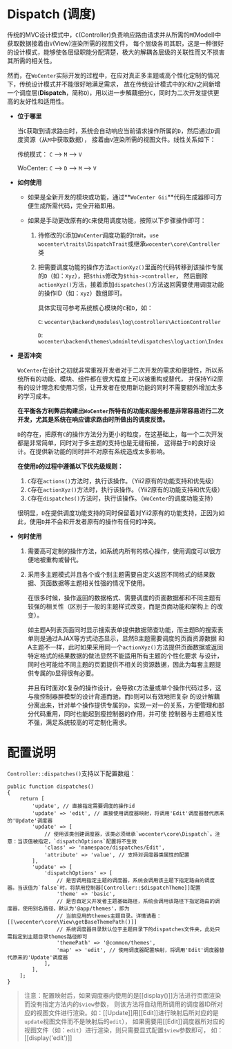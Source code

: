 # Dispatch (调度) #

传统的MVC设计模式中，`C`(Controller)负责响应路由请求并从所需的`M`(Model)中获取数据接着由`V`(View)渲染所需的视图文件，
每个层级各司其职，这是一种很好的设计模式，能够使各层级职能分配清楚，极大的解耦各层级的关联性而又不损害其所需的相关性。

然而，在`WoCenter`实际开发的过程中，在应对真正多主题或高个性化定制的情况下，传统设计模式并不能很好地满足需求，
故在传统设计模式中的`C`和`V`之间新增一个调度层(**Dispatch**，简称`D`)，用以进一步解藕细分`C`，同时为二次开发提供更高的友好性和适用性。

- **位于哪里**

    当`C`获取到请求路由时，系统会自动响应当前请求操作所属的`D`，然后通过`D`调度资源（从`M`中获取数据），
    接着由`V`渲染所需的视图文件。线性关系如下：

    传统模式：
    `C` --> `M` --> `V`

    WoCenter:
    `C` --> `D` --> `M` --> `V`

- **如何使用**

    - 如果是全新开发的模块或功能，通过**`WoCenter Gii`**代码生成器即可方便生成所需代码，完全开箱即用。

    - 如果是手动更改原有的`C`来使用调度功能，按照以下步骤操作即可：
        1. 待修改的`C`添加`WoCenter`调度功能的trait，`use wocenter\traits\DispatchTrait`或继承`wocenter\core\Controller`类
        2. 把需要调度功能的操作方法`actionXyz()`里面的代码转移到该操作专属的`D`（如：`Xyz`），把`$this`修改为`$this->controller`，
        然后删除`actionXyz()`方法，接着添加`dispatches()`方法返回需要使用调度功能的操作ID（如：`xyz`）数组即可。

            具体实现可参考系统核心模块的`C`和`D`，如：

            `C`: `wocenter\backend\modules\log\controllers\ActionController`

            `D`: `wocenter\backend\themes\adminlte\dispatches\log\action\Index`

- **是否冲突**

    `WoCenter`在设计之初就非常重视开发者对于二次开发的需求和便捷性，所以系统所有的功能、模块、组件都在很大程度上可以被重构或替代，
    并保持Yii2原有的设计理念和使用习惯，让开发者在使用新功能的同时不需要额外增加太多的学习成本。

    **在平衡各方利弊后构建出`WoCenter`所特有的功能和服务都是非常容易进行二次开发，尤其是系统在响应请求路由时所做出的调度反馈。**

    `D`的存在，把原有`C`的操作方法分为更小的粒度，在这基础上，每一个二次开发都是非常简单，同时对于多主题的支持也是无缝衔接，
    这得益于`D`的良好设计。在提供新功能的同时并不对原有系统造成太多影响。

    **在使用`D`的过程中遵循以下优先级规则：**

    1. `C`存在`actions()`方法时，执行该操作。（Yii2原有的功能支持和优先级）
    2. `C`存在`actionXyz()`方法时，执行该操作。（Yii2原有的功能支持和优先级）
    3. `C`存在`dispatches()`方法时，执行该操作。（`WoCenter`的调度功能支持）

    很明显，`D`在提供调度功能支持的同时保留着对Yii2原有的功能支持，正因为如此，使用`D`并不会和开发者原有的操作有任何的冲突。

- **何时使用**

    1. 需要高可定制的操作方法，如系统内所有的核心操作，使用调度可以很方便地被重构或替代。
    2. 采用多主题模式并且各个或个别主题需要自定义返回不同格式的结果数据、页面数据等主题相关性强的情况下使用。

        在很多时候，操作返回的数据格式、需要调度的页面数据都和不同主题有较强的相关性（区别于一般的主题样式改变，而是页面功能和架构上
        的改变）。

        如主题A列表页面同时显示搜索表单提供数据筛查功能，而主题B的搜索表单则是通过AJAX等方式动态显示，显然B主题需要调度的页面资源数据
        和A主题不一样，此时如果采用同一个`actionXyz()`方法提供页面数据或返回特定格式的结果数据的做法显然不能适用所有主题的个性化要求
        与设计，同时也可能给不同主题的页面提供不相关的资源数据，因此为每套主题提供专属的`D`显得很有必要。

        并且有时面对`C`复杂的操作设计，会导致`C`方法量或单个操作代码过多，这与瘦控制器胖模型的设计背道而驰，而`D`则可以有效地把复杂
        的设计解藕分离出来，针对单个操作提供专属的`D`，实现一对一的关系，方便管理和部分代码重用，同时也能起到瘦控制器的作用，并可使
        控制器与主题相关性不强，满足系统较高的可定制化需求。

# 配置说明 #

`Controller::dispatches()`支持以下配置数组：

```
public function dispatches()
{
    return [
        'update', // 直接指定需要调度的操作id
        'update' => 'edit', // 直接使用调度器映射，将调用'Edit'调度器替代原来的'Update'调度器
        'update' => [
            // 使用该类创建调度器，该类必须继承`wocenter\core\Dispatch`。注意：当该值被指定，`dispatchOptions`配置将不生效
            'class' => 'namespace/dispatches/Edit',
            'attribute' => 'value', // 支持对调度器类属性的配置
        ],
        'update' => [
            'dispatchOptions' => [
                // 是否调用指定主题的调度器，系统会调用该主题下指定路由的调度器。当该值为`false`时，将禁用控制器[Controller::$dispatchTheme]]配置
                'theme' => 'basic',
                // 是否自定义开发者主题基础路径，系统会调用该路径下指定路由的调度器，使用别名路径，默认为'@app/themes'，即为
                // 当前应用的themes主题目录。详情请看：[[\wocenter\core\View\getBaseThemePath()]]
                // 系统调度器目录默认位于主题目录下的dispatches文件夹，此处只需指定到主题目录themes路径即可
                'themePath' => '@common/themes',
                'map' => 'edit', // 使用调度器配置映射，将调用'Edit'调度器替代原来的'Update'调度器
            ],
        ],
    ];
}
```

> 注意：配置映射后，如果调度器内使用的是[[display()]]方法进行页面渲染而没有指定方法内的`$view`参数，
则该方法将自动用所调用的调度器ID所对应的视图文件进行渲染。如：[[Update]]用[[Edit]]进行映射后所对应的是`update`视图文件而不是映射后的`edit`），
如果需要用[[Edit]]调度器所对应的视图文件（如：`edit`）进行渲染，则只需要显式配置`$view`参数即可，
如：[[display('edit')]]
